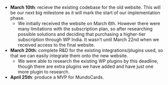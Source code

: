 
- **March 10th**: recieve the existing codebase for the old website. This will be our next big milestone as it will mark the start of our implementation phase.
    - We initially received the website on March 6th. However there were many limitations with the subscription plan, so after researching possible solutions and deciding that purchasing a higher-tier subscription through WP India. It wasn’t until March 22nd when we received access to the final website.
- **March 20th**: complete R&D for the existing integrations/plugins used, so that we can easily integrate them onto the new website.
    - We were able to research the existing WP plugins by this deadline, though there are extra plugins we have added and have just one more plugin to research.
- **April 25th**: produce a MVP for MundoCards.
